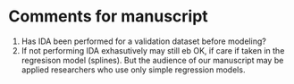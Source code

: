 # Comments for manuscript

1. Has IDA been performed for a validation dataset before modeling?
2. If not performing IDA exhasutively may still eb OK, if care if taken in the regresison model (splines). But the audience of our manuscript may be applied researchers who use only simple regression models. 
